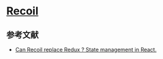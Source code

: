 # [Recoil](https://recoiljs.org/zh-hans/)

## 参考文献

- [Can Recoil replace Redux ? State management in React.](https://shailendrakanherkar.medium.com/can-recoil-replace-redux-state-management-in-react-3bf43a57a34d)
